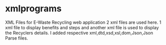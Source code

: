 # xmlprograms

XML Files for E-Waste Recycling web application
2 xml files are used here. 1 xml file to display benefits and steps and another xml file is used to display the Recyclers details. I added respective xml,dtd,xsd,xsl,dom,Json,Json Parse files.
